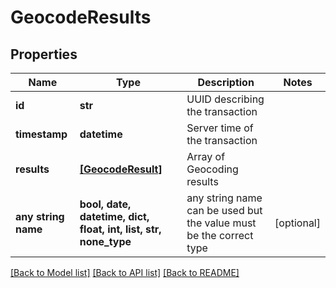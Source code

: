 # GeocodeResults


## Properties
Name | Type | Description | Notes
------------ | ------------- | ------------- | -------------
**id** | **str** | UUID describing the transaction | 
**timestamp** | **datetime** | Server time of the transaction | 
**results** | [**[GeocodeResult]**](GeocodeResult.md) | Array of Geocoding results | 
**any string name** | **bool, date, datetime, dict, float, int, list, str, none_type** | any string name can be used but the value must be the correct type | [optional]

[[Back to Model list]](../README.md#documentation-for-models) [[Back to API list]](../README.md#documentation-for-api-endpoints) [[Back to README]](../README.md)


